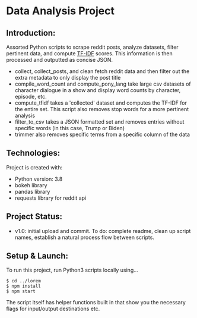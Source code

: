 # Data Analysis Project

## Introduction:
Assorted Python scripts to scrape reddit posts, analyze datasets, filter pertinent data, and compute [TF-IDF](https://en.wikipedia.org/wiki/Tf%E2%80%93idf) scores. This information is then processed and outputted as concise JSON.
* collect, collect_posts, and clean fetch reddit data and then filter out the extra metadata to only display the post title
* compile_word_count and compute_pony_lang take large csv datasets of character dialogue in a show and display word counts by character, episode, etc.
* compute_tfidf takes a 'collected' dataset and computes the TF-IDF for the entire set. This script also removes stop words for a more pertinent analysis
* filter_to_csv takes a JSON formatted set and removes entries without specific words (in this case, Trump or Biden)
* trimmer also removes specific terms from a specific column of the data

## Technologies:
Project is created with:
* Python version: 3.8
* bokeh library
* pandas library
* requests library for reddit api

## Project Status:
* v1.0: initial upload and commit. To do: complete readme, clean up script names, establish a natural process flow between scripts.

## Setup & Launch:
To run this project, run Python3 scripts locally using...

```
$ cd ../lorem
$ npm install
$ npm start
```

The script itself has helper functions built in that show you the necessary flags for input/output destinations etc.
